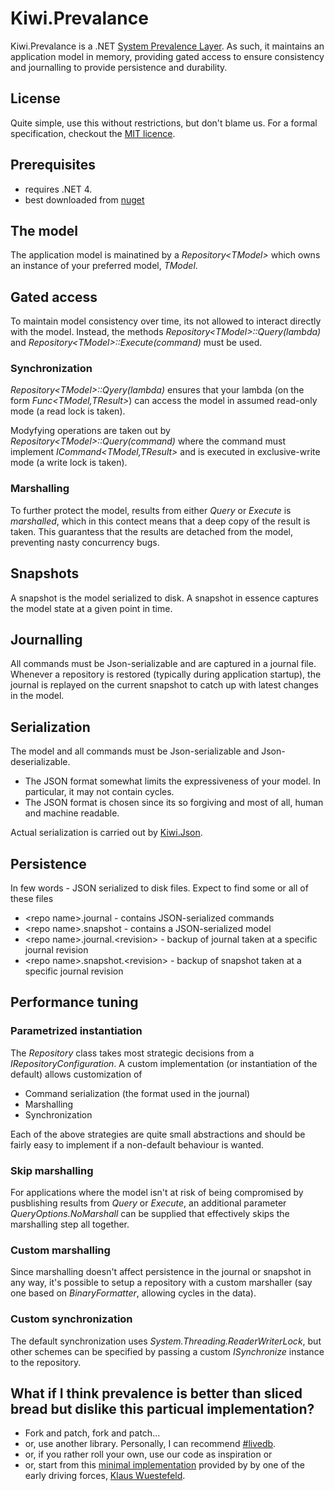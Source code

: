 # Kiwi.Prevalance ##
Kiwi.Prevalance is a .NET [System Prevalence Layer](http://en.wikipedia.org/wiki/System_Prevalence).
As such, it maintains an application model in memory, providing gated access to ensure consistency and journalling to provide persistence and durability.

## License 

Quite simple, use this without restrictions, but don't blame us. 
For a formal specification, checkout the [MIT licence](http://www.opensource.org/licenses/mit-license.php).

## Prerequisites
* requires .NET 4.
* best downloaded from [nuget](http://nuget.org/packages/Kiwi.Prevalence)

## The model
The application model is mainatined by a _Repository&lt;TModel&gt;_ which owns an instance of your preferred model,  _TModel_.

## Gated access
To maintain model consistency over time, its not allowed to interact directly with the model. Instead, the methods  _Repository&lt;TModel&gt;::Query(lambda)_ and  _Repository&lt;TModel&gt;::Execute(command)_ must be used.
### Synchronization
_Repository&lt;TModel&gt;::Qyery(lambda)_ ensures that your lambda (on the form _Func&lt;TModel,TResult&gt;_) can access the model in assumed read-only mode (a read lock is taken).

Modyfying operations are taken out by _Repository&lt;TModel&gt;::Query(command)_ where the command must implement _ICommand&lt;TModel,TResult&gt;_ and is executed in exclusive-write mode (a write lock is taken). 

### Marshalling
To further protect the model, results from either _Query_ or _Execute_ is _marshalled_, which in this contect means that a deep copy of the result is taken. This guarantess that the results are detached from the model, preventing nasty concurrency bugs.

## Snapshots
A snapshot is the model serialized to disk. A snapshot in essence captures the model state at a given point in time.

## Journalling
All commands must be Json-serializable and are captured in a journal file. Whenever a repository is restored (typically during application startup), the journal is replayed on the current snapshot to catch up with latest changes in the model.

## Serialization
The model and all commands must be Json-serializable and Json-deserializable.

* The JSON format somewhat limits the expressiveness of your model. In particular, it may not contain cycles.
* The JSON format is chosen since its so forgiving and most of all, human and machine readable.

Actual serialization is carried out by [Kiwi.Json](https://github.com/jlarsson/Kiwi.Json).

## Persistence
In few words - JSON serialized to disk files.
Expect to find some or all of these files
* &lt;repo name&gt;.journal - contains JSON-serialized commands
* &lt;repo name&gt;.snapshot - contains a JSON-serialized model
* &lt;repo name&gt;.journal.&lt;revision&gt; - backup of journal taken at a specific journal revision
* &lt;repo name&gt;.snapshot.&lt;revision&gt; - backup of snapshot taken at a specific journal revision

## Performance tuning
### Parametrized instantiation
The _Repository_ class takes most strategic decisions from a _IRepositoryConfiguration_. A custom implementation (or instantiation of the default) allows customization of 
* Command serialization (the format used in the journal)
* Marshalling
* Synchronization

Each of the above strategies are quite small abstractions and should be fairly easy to implement if a non-default behaviour is wanted.

### Skip marshalling
For applications where the model isn't at risk of being compromised by pusblishing results from _Query_ or _Execute_, an additional parameter _QueryOptions.NoMarshall_ can be supplied that effectively skips the marshalling step all together.
### Custom marshalling
Since marshalling doesn't affect persistence in the journal or snapshot in any way, it's possible to setup a repository with a custom marshaller (say one based on _BinaryFormatter_, allowing cycles in the data).
### Custom synchronization
The default synchronization uses _System.Threading.ReaderWriterLock_, but other schemes can be specified by passing a custom _ISynchronize_ instance to the repository.

## What if I think prevalence is better than sliced bread but dislike this particual implementation?
* Fork and patch, fork and patch...
* or, use another library. Personally, I can recommend [#livedb](http://livedb.devrex.se/).
* or, if you rather roll your own, use our code as inspiration or
* or, start from this [minimal implementation](https://gist.github.com/1103582) provided by by one of the early driving forces, [Klaus Wuestefeld](https://github.com/klauswuestefeld).